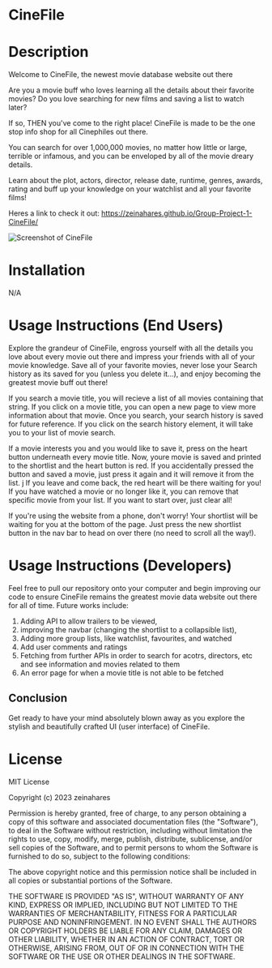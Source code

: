 # CineFile

# Description

Welcome to CineFile, the newest movie database website out there

Are you a movie buff who loves learning all the details about their favorite movies?  Do you love searching for new films and saving a list to watch later?

If so, THEN you've come to the right place! CineFile is made to be the one stop info shop for all Cinephiles out there.

You can search for over 1,000,000 movies, no matter how little or large, terrible or infamous, and you can be enveloped by all of the movie dreary details.

Learn about the plot, actors, director, release date, runtime, genres, awards, rating and buff up your knowledge on your watchlist and all your favorite films! 

Heres a link to check it out: https://zeinahares.github.io/Group-Project-1-CineFile/


![Screenshot of CineFile](./Assets/Images/CineFile.gif)

# Installation

N/A

# Usage Instructions (End Users)


Explore the grandeur of CineFile, engross yourself with all the details you love about every movie out there and impress your friends with all of your movie knowledge. Save all of your favorite movies, never lose your Search history as its saved for you (unless you delete it...), and enjoy becoming the greatest movie buff out there!

If you search a movie title, you will recieve a list of all movies containing that string. If you click on a movie title, you can open a new page to view more information about that movie. Once you search, your search history is saved for future reference. If you click on the search history element, it will take you to your list of movie search.

If a movie interests you and you would like to save it, press on the heart button underneath every movie title. Now, youre movie is saved and printed to the shortlist and the heart button is red. If you accidentally pressed the button and saved a movie, just press it again and it will remove it from the list. j If you leave and come back, the red heart will be there waiting for you! If you have watched a movie or no longer like it, you can remove that specific movie from your list. If you want to start over, just clear all!

If you're using the website from a phone, don't worry! Your shortlist will be waiting for you at the bottom of the page. Just press the new shortlist button in the nav bar to head on over there (no need to scroll all the way!).


# Usage Instructions (Developers)
Feel free to pull our repository onto your computer and begin improving our code to ensure CineFile remains the greatest movie data website out there for all of time.
Future works include:
1. Adding API to allow trailers to be viewed,
2. improving the navbar (changing the shortlist to a collapsible list),
3. Adding more group lists, like watchlist, favourites, and watched
4. Add user comments and ratings
5. Fetching from further APIs in order to search for acotrs, directors, etc and see information and movies related to them
6. An error page for when a movie title is not able to be fetched


## Conclusion
Get ready to have your mind absolutely blown away as you explore the stylish and beautifully crafted UI (user interface) of CineFile.

# License

MIT License

Copyright (c) 2023 zeinahares

Permission is hereby granted, free of charge, to any person obtaining a copy of this software and associated documentation files (the "Software"), to deal in the Software without restriction, including without limitation the rights to use, copy, modify, merge, publish, distribute, sublicense, and/or sell copies of the Software, and to permit persons to whom the Software is furnished to do so, subject to the following conditions:

The above copyright notice and this permission notice shall be included in all copies or substantial portions of the Software.

THE SOFTWARE IS PROVIDED "AS IS", WITHOUT WARRANTY OF ANY KIND, EXPRESS OR IMPLIED, INCLUDING BUT NOT LIMITED TO THE WARRANTIES OF MERCHANTABILITY, FITNESS FOR A PARTICULAR PURPOSE AND NONINFRINGEMENT. IN NO EVENT SHALL THE AUTHORS OR COPYRIGHT HOLDERS BE LIABLE FOR ANY CLAIM, DAMAGES OR OTHER LIABILITY, WHETHER IN AN ACTION OF CONTRACT, TORT OR OTHERWISE, ARISING FROM, OUT OF OR IN CONNECTION WITH THE SOFTWARE OR THE USE OR OTHER DEALINGS IN THE SOFTWARE.